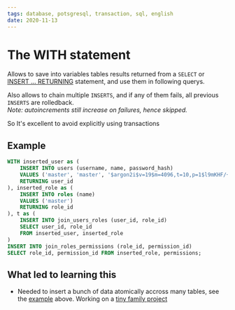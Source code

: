 ```yaml
---
tags: database, potsgresql, transaction, sql, english
date: 2020-11-13
---
```


# The WITH statement

Allows to save into variables tables results returned from a `SELECT` or [INSERT ... RETURNING](INSERT%20...%20RETURNING.md) statement, and use them in following querys.

Also allows to chain multiple `INSERTS`, and if any of them fails, all previous `INSERTS` are rolledback.\
*Note: autoincrements still increase on failures, hence skipped.*

So It's excellent to avoid explicitly using transactions

## Example

```sql
WITH inserted_user as (
    INSERT INTO users (username, name, password_hash)
    VALUES ('master', 'master', '$argon2i$v=19$m=4096,t=10,p=1$l9mKHF/++OJO4Fzj5VvOxw$smezKrrynx74W2+7L4zyiKUXWFdQDqdKf2RBMU4p0JI')
    RETURNING user_id
), inserted_role as (
    INSERT INTO roles (name)
    VALUES ('master')
    RETURNING role_id
), t as (
    INSERT INTO join_users_roles (user_id, role_id)
    SELECT user_id, role_id
    FROM inserted_user, inserted_role
)
INSERT INTO join_roles_permissions (role_id, permission_id)
SELECT role_id, permission_id FROM inserted_role, permissions;
```

## What led to learning this

- Needed to insert a bunch of data atomically accross many tables, see the [example](#example) above. Working on a [tiny family project](https://github.com/taionca/taionca/)
